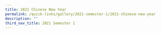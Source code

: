 ```yaml
---
title: 2021 Chinese New Year
permalink: /quick-links/gallery/2021-semester-1/2021-chinese-new-year
description: ""
third_nav_title: 2021 Semester 1
---
```


